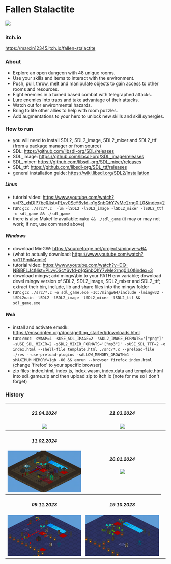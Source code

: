 
# Fallen Stalactite

<img src="./logo.png" width="400"/>

### itch.io
https://marcin12345.itch.io/fallen-stalactite

### About
- Explore an open dungeon with 48 unique rooms.
- Use your skills and items to interact with the environment.
- Push, pull, throw, melt and manipulate objects to gain access to other rooms and resources.
- Fight enemies in a turned based combat with telegraphed attacks.
- Lure enemies into traps and take advantage of their attacks.
- Watch out for environmental hazards.
- Bring to life other allies to help with room puzzles.
- Add augmentations to your hero to unlock new skills and skill synergies.

### How to run
- you will need to install SDL2, SDL2_image, SDL2_mixer and SDL2_ttf (from a package manager or from source)
- SDL:        https://github.com/libsdl-org/SDL/releases
- SDL_image:  https://github.com/libsdl-org/SDL_image/releases
- SDL_mixer:  https://github.com/libsdl-org/SDL_mixer/releases
- SDL_ttf:    https://github.com/libsdl-org/SDL_ttf/releases
- general installation guide: https://wiki.libsdl.org/SDL2/Installation
##### Linux
- tutorial video: https://www.youtube.com/watch?v=P3_xhDIP7bc&list=PLvv0ScY6vfd-p1gSnbQhY7vMe2rng0IL0&index=2
- run: `gcc ./src/*.c  -lm -lSDL2 -lSDL2_image -lSDL2_mixer -lSDL2_ttf -o sdl_game && ./sdl_game`
- there is also Makefile available: `make && ./sdl_game` (it may or may not work; if not, use command above)
##### Windows
- download MinGW: https://sourceforge.net/projects/mingw-w64
- (what to actually download: https://www.youtube.com/watch?v=1TPmiiAqmlc)
- tutorial video: https://www.youtube.com/watch?v=DQ-NBjBFLJ4&list=PLvv0ScY6vfd-p1gSnbQhY7vMe2rng0IL0&index=3
- download mingw; add mingw\bin to your PATH env variable; download devel mingw version of SDL2, SDL2_image, SDL2_mixer and SDL2_ttf; extract their bin, include, lib and share files into the mingw folder
- run: `gcc ./src/*.c -o sdl_game.exe -IC:/mingw64/include -lmingw32 -lSDL2main -lSDL2 -lSDL2_image -lSDL2_mixer -lSDL2_ttf && sdl_game.exe`
##### Web
- install and activate emsdk: https://emscripten.org/docs/getting_started/downloads.html
- run: `emcc -sWASM=1 -sUSE_SDL_IMAGE=2 -sSDL2_IMAGE_FORMATS='["png"]' -sUSE_SDL_MIXER=2 -sSDL2_MIXER_FORMATS='["mp3"]' -sUSE_SDL_TTF=2 -o index.html --shell-file template.html ./src/*.c --preload-file ./res --use-preload-plugins -sALLOW_MEMORY_GROWTH=1 -sMAXIMUM_MEMORY=1gb -O0 && emrun --browser firefox index.html` (change 'firefox' to your specific browser)
- zip files: index.html, index.js, index.wasm, index.data and template.html into sdl_game.zip and then upload zip to itch.io (note for me so i don't forget)

### History

<p float="center">
  <table>
    <tr>
      <th>
        <h5>23.04.2024</h5>
        <img src="./doc/23-04-24.gif" />
      </th>
      <th>
        <h5>21.03.2024</h5>
        <img src="./doc/21-03-24.gif" />
      </th>
    </tr>
    <tr>
      <th>
        <h5>11.02.2024</h5>
        <img src="./doc/11-02-24.gif" />
      </th>
      <th>
        <h5>26.01.2024</h5>
        <img src="./doc/26-01-24.gif" />
      <th>
    </tr>
    <tr>
      <th>
        <h5>09.11.2023</h5>
        <img src="./doc/09-11-23.gif" />
      </th>
      <th>
        <h5>19.10.2023</h5>
        <img src="./doc/19-10-23.gif" /> 
      </th>
    </tr>
  </table>
</p>
